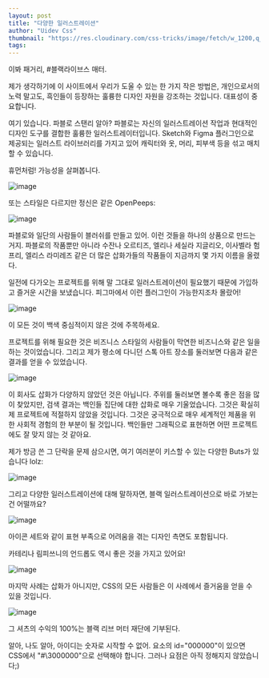 ```yaml
---
layout: post
title: "다양한 일러스트레이션"
author: "Uidev Css"
thumbnail: "https://res.cloudinary.com/css-tricks/image/fetch/w_1200,q_auto,f_auto/https://css-tricks.com/wp-content/uploads/2020/06/5e789a843ea5b8630fd5a71e_00001-01-p-1080.png"
tags: 
---
```



이봐 패거리, #블랙라이브스 매터.

제가 생각하기에 이 사이트에서 우리가 도울 수 있는 한 가지 작은 방법은, 개인으로서의 노력 말고도, 흑인들이 등장하는 훌륭한 디자인 자원을 강조하는 것입니다. 대표성이 중요합니다.

여기 있습니다. 파블로 스탠리 알아? 파블로는 자신의 일러스트레이션 작업과 현대적인 디자인 도구를 결합한 훌륭한 일러스트레이터입니다. Sketch와 Figma 플러그인으로 제공되는 일러스트 라이브러리를 가지고 있어 캐릭터와 옷, 머리, 피부색 등을 섞고 매치할 수 있습니다.

휴먼처럼! 가능성을 살펴봅니다.

![image](https://i1.wp.com/css-tricks.com/wp-content/uploads/2020/06/5c006187d9549d3368158d3d_mixes-1.gif?fit=1024%2C554&ssl=1)

또는 스타일은 다르지만 정신은 같은 OpenPeeps:

![image](https://i0.wp.com/css-tricks.com/wp-content/uploads/2020/06/Screen-Shot-2020-06-07-at-6.09.16-AM.png?resize=922%2C880&ssl=1)

파블로와 일단의 사람들이 블러쉬를 만들고 있어. 이런 것들을 하나의 상품으로 만드는거지. 파블로의 작품뿐만 아니라 수잔나 오르티즈, 엘리나 세실라 지글리오, 이사벨라 험프리, 엘리스 라미레즈 같은 더 많은 삽화가들의 작품들이 지금까지 몇 가지 이름을 올렸다.

일전에 다가오는 프로젝트를 위해 말 그대로 일러스트레이션이 필요했기 때문에 가입하고 즐거운 시간을 보냈습니다. 피그마에서 이런 플러그인이 가능한지조차 몰랐어!

![image](https://i1.wp.com/css-tricks.com/wp-content/uploads/2020/06/Screen-Shot-2020-06-07-at-6.11.32-AM.png?fit=1024%2C775&ssl=1)

이 모든 것이 백색 중심적이지 않은 것에 주목하세요.

프로젝트를 위해 필요한 것은 비즈니스 스타일의 사람들이 막연한 비즈니스와 같은 일을 하는 것이었습니다. 그리고 제가 평소에 다니던 스톡 아트 장소를 둘러보면 다음과 같은 결과를 얻을 수 있었습니다.

![image](https://i1.wp.com/css-tricks.com/wp-content/uploads/2020/06/Screen-Shot-2020-06-07-at-6.04.57-AM.png?fit=948%2C1024&ssl=1)

이 회사도 삽화가 다양하지 않았던 것은 아닙니다. 주위를 둘러보면 볼수록 좋은 점을 많이 찾았지만, 검색 결과는 백인들 집단에 대한 삽화로 매우 기울었습니다. 그것은 확실히 제 프로젝트에 적절하지 않았을 것입니다. 그것은 궁극적으로 매우 세계적인 제품을 위한 사회적 경험의 한 부분이 될 것입니다. 백인들만 그래픽으로 표현하면 어떤 프로젝트에도 잘 맞지 않는 것 같아요.

제가 방금 쓴 그 단락을 문제 삼으시면, 여기 여러분이 키스할 수 있는 다양한 Buts가 있습니다 lolz:

![image](https://i2.wp.com/css-tricks.com/wp-content/uploads/2020/06/butts.gif?fit=1024%2C364&ssl=1)

그리고 다양한 일러스트레이션에 대해 말하자면, 블랙 일러스트레이션으로 바로 가보는 건 어떨까요?

![image](https://i0.wp.com/css-tricks.com/wp-content/uploads/2020/06/Screen-Shot-2020-06-07-at-6.24.38-AM.png?fit=1024%2C979&ssl=1)

아이콘 세트와 같이 표현 부족으로 어려움을 겪는 디자인 측면도 포함됩니다.

카테리나 림피쓰니의 언드롭도 역시 좋은 것을 가지고 있어요!

![image](https://i2.wp.com/css-tricks.com/wp-content/uploads/2020/06/Screen-Shot-2020-06-07-at-6.28.34-AM.png?fit=1024%2C320&ssl=1)

마지막 사례는 삽화가 아니지만, CSS의 모든 사람들은 이 사례에서 즐거움을 얻을 수 있을 것입니다.

![image](https://i2.wp.com/css-tricks.com/wp-content/uploads/2020/06/c.bonfireassets.jpg?resize=900%2C900&ssl=1)

그 셔츠의 수익의 100%는 블랙 리브 머터 재단에 기부된다.

알아, 나도 알아, 아이디는 숫자로 시작할 수 없어. 요소의 id="000000"이 있으면 CSS에서 "#\3000000"으로 선택해야 합니다. 그러나 요점은 아직 정해지지 않았습니다;)